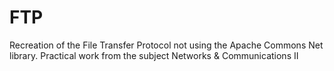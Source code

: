 # FTP
Recreation of the File Transfer Protocol not using the Apache Commons Net library.
Practical work from the subject Networks & Communications II
